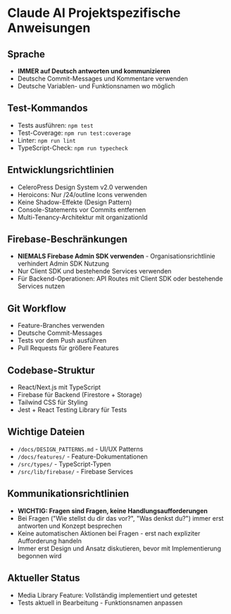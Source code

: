 # Claude AI Projektspezifische Anweisungen

## Sprache
- **IMMER auf Deutsch antworten und kommunizieren**
- Deutsche Commit-Messages und Kommentare verwenden
- Deutsche Variablen- und Funktionsnamen wo möglich

## Test-Kommandos
- Tests ausführen: `npm test`
- Test-Coverage: `npm run test:coverage` 
- Linter: `npm run lint`
- TypeScript-Check: `npm run typecheck`

## Entwicklungsrichtlinien
- CeleroPress Design System v2.0 verwenden
- Heroicons: Nur /24/outline Icons verwenden
- Keine Shadow-Effekte (Design Pattern)
- Console-Statements vor Commits entfernen
- Multi-Tenancy-Architektur mit organizationId

## Firebase-Beschränkungen
- **NIEMALS Firebase Admin SDK verwenden** - Organisationsrichtlinie verhindert Admin SDK Nutzung
- Nur Client SDK und bestehende Services verwenden
- Für Backend-Operationen: API Routes mit Client SDK oder bestehende Services nutzen

## Git Workflow
- Feature-Branches verwenden
- Deutsche Commit-Messages
- Tests vor dem Push ausführen
- Pull Requests für größere Features

## Codebase-Struktur
- React/Next.js mit TypeScript
- Firebase für Backend (Firestore + Storage)  
- Tailwind CSS für Styling
- Jest + React Testing Library für Tests

## Wichtige Dateien
- `/docs/DESIGN_PATTERNS.md` - UI/UX Patterns
- `/docs/features/` - Feature-Dokumentationen
- `/src/types/` - TypeScript-Typen
- `/src/lib/firebase/` - Firebase Services

## Kommunikationsrichtlinien
- **WICHTIG: Fragen sind Fragen, keine Handlungsaufforderungen**
- Bei Fragen ("Wie stellst du dir das vor?", "Was denkst du?") immer erst antworten und Konzept besprechen
- Keine automatischen Aktionen bei Fragen - erst nach expliziter Aufforderung handeln
- Immer erst Design und Ansatz diskutieren, bevor mit Implementierung begonnen wird

## Aktueller Status
- Media Library Feature: Vollständig implementiert und getestet
- Tests aktuell in Bearbeitung - Funktionsnamen anpassen
